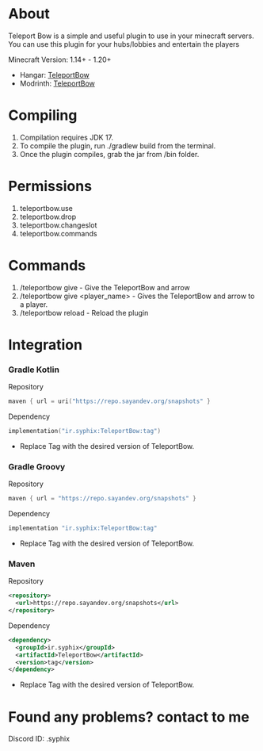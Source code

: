 # About
Teleport Bow is a simple and useful plugin to use in your minecraft servers. You can use this plugin for your hubs/lobbies and entertain the players

Minecraft Version: 1.14+ - 1.20+

* Hangar: [TeleportBow](https://hangar.papermc.io/SyphiX/TeleportBow)
* Modrinth: [TeleportBow](https://modrinth.com/plugin/teleportbow)


# Compiling
1. Compilation requires JDK 17.
2. To compile the plugin, run ./gradlew build from the terminal.
3. Once the plugin compiles, grab the jar from /bin folder.

# Permissions
1. teleportbow.use
2. teleportbow.drop
3. teleportbow.changeslot
4. teleportbow.commands

# Commands
1. /teleportbow give - Give the TeleportBow and arrow
2. /teleportbow give <player_name> - Gives the TeleportBow and arrow to a player.
3. /teleportbow reload - Reload the plugin

# Integration
### **Gradle Kotlin**

Repository
```gradle.kts
maven { url = uri("https://repo.sayandev.org/snapshots" }
```
Dependency
```gradle.kts
implementation("ir.syphix:TeleportBow:tag")
```
* Replace Tag with the desired version of TeleportBow.

### **Gradle Groovy**

Repository
```gradle
maven { url = "https://repo.sayandev.org/snapshots" }
```
Dependency
```gradle
implementation "ir.syphix:TeleportBow:tag"
```
* Replace Tag with the desired version of TeleportBow.

### **Maven**

Repository
```xml
<repository>
  <url>https://repo.sayandev.org/snapshots</url>
</repository>
```
Dependency
```xml
<dependency>
  <groupId>ir.syphix</groupId>
  <artifactId>TeleportBow</artifactId>
  <version>tag</version>
</dependency>
```
* Replace Tag with the desired version of TeleportBow.

# Found any problems? contact to me
Discord ID: .syphix
